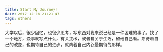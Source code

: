 ```yaml
---
title: Start My Journey!  
date: 2017-12-26 21:21:47
tags: others
---
```




大学以后，很少回忆，也很少思考，写东西对我来说已经是一件困难的事了。找了一个地方，没事就写点什么，有关技术，或者有关于生活，留给自己看。期待着自己的改变，也期待自己的进步，就向着自己内心最期待的那样。



